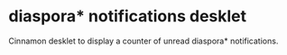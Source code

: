 # diaspora* notifications desklet
Cinnamon desklet to display a counter of unread diaspora* notifications.
